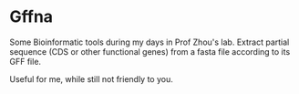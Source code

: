 # Gffna
Some Bioinformatic tools during my days in Prof Zhou's lab. 
Extract partial sequence (CDS or other functional genes) from a fasta file according to its GFF file.

Useful for me, while still not friendly to you.
